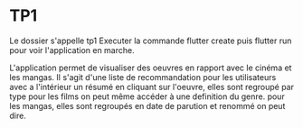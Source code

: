 # TP1
Le dossier s'appelle tp1
Executer la commande flutter create puis flutter run pour voir l'application en marche.

L'application permet de visualiser des oeuvres en rapport avec le cinéma et les mangas. Il s'agit d'une liste de recommandation pour les utilisateurs avec a l'intérieur un résumé en cliquant sur l'oeuvre, elles sont regroupé par type pour les films on peut même accéder à une definition du genre. pour les mangas, elles sont regroupés en date de parution et renommé on peut dire. 
